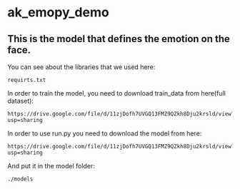 # ak_emopy_demo

## This is the model that defines the emotion on the face.

You can see about the libraries that we used here:

    requirts.txt

In order to train the model, you need to download train_data from here(full dataset):

    https://drive.google.com/file/d/11zjDofh7UVGQ13FMZ9QZkh8Dju2krsld/view?usp=sharing

In order to use run.py you need to download the model from here:

    https://drive.google.com/file/d/11zjDofh7UVGQ13FMZ9QZkh8Dju2krsld/view?usp=sharing

And put it in the model folder:

    ./models

